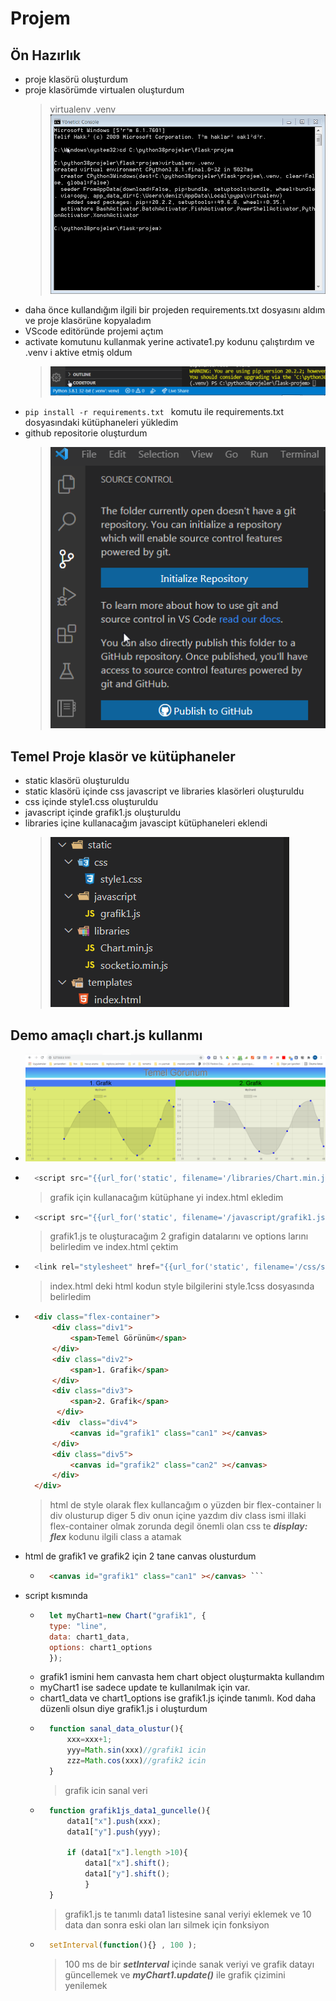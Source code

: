 # Projem
## Ön Hazırlık
- proje klasörü oluşturdum
- proje klasörümde virtualen oluşturdum
    > virtualenv .venv
    ![](https://github.com/mesleki2017/flask-projem/blob/5551c0042297b644b49b655b6288d508db5eee2a/resimler/virtualenv1.png)
- daha önce kullandığım ilgili bir projeden requirements.txt dosyasını aldım ve proje klasörüne kopyaladım
- VScode editöründe projemi açtım
- activate komutunu kullanmak yerine activate1.py kodunu çalıştırdım ve .venv i aktive etmiş oldum
    > ![](https://github.com/mesleki2017/flask-projem/blob/5551c0042297b644b49b655b6288d508db5eee2a/resimler/virtualenv2.png)
-  ```pip install -r requirements.txt ``` komutu ile requirements.txt dosyasındaki kütüphaneleri yükledim
- github repositorie oluşturdum
    > ![](https://github.com/mesleki2017/flask-projem/blob/1dfd5abe11552acde1cc9a6237eb0e9220ec66a4/resimler/github1.png)

## Temel Proje klasör ve kütüphaneler
- static klasörü oluşturuldu
- static klasörü içinde css javascript ve libraries klasörleri oluşturuldu
- css içinde style1.css oluşturuldu
- javascript içinde grafik1.js oluşturuldu
- libraries içine kullanacağım javascipt kütüphaneleri eklendi
    > ![](https://github.com/mesleki2017/flask-projem/blob/9a5e1d25436a6543101e8525ddba9bffae8be256/resimler/static-templates-1.png)

## Demo amaçlı chart.js kullanmı 
- ![](https://github.com/mesleki2017/flask-projem/blob/6ea5f45e985925c9ba07dc44d5e7d05b756310da/resimler/chartjs-1.png)

- ```javascript 
    <script src="{{url_for('static', filename='/libraries/Chart.min.js')}}"></script>
    ````
    > grafik için kullanacağım kütüphane yi index.html ekledim
- ```javascript
    <script src="{{url_for('static', filename='/javascript/grafik1.js')}}"></script>
    ```
    > grafik1.js te oluşturacağım 2 grafigin datalarını ve options larını belirledim
    ve index.html çektim
- ```javascript
    <link rel="stylesheet" href="{{url_for('static', filename='/css/style1.css')}}"> 
    ```
    > index.html deki html kodun style bilgilerini style.1css dosyasında belirledim
- ```html 
    <div class="flex-container">
        <div class="div1">
            <span>Temel Görünüm</span>
        </div>
        <div class="div2">
            <span>1. Grafik</span>
        </div>
        <div class="div3">
            <span>2. Grafik</span>
         </div>
        <div  class="div4">
            <canvas id="grafik1" class="can1" ></canvas>
        </div>
        <div class="div5">
            <canvas id="grafik2" class="can2" ></canvas>
        </div>
    </div>
    ```
    > html de style olarak flex kullancağım
    > o yüzden bir flex-container lı div olusturup diger 5 div onun içine yazdım
    div class ismi illaki flex-container olmak zorunda degil önemli olan css te 
    ***display: flex*** kodunu ilgili class a atamak
- html de grafik1 ve grafik2 için 2 tane canvas olusturdum
    - ```html 
        <canvas id="grafik1" class="can1" ></canvas> ```
- script kısmında
    - ```javascript 
        let myChart1=new Chart("grafik1", {
        type: "line",
        data: chart1_data,
        options: chart1_options 
        });
         ```
    - grafik1 ismini  hem canvasta hem chart object oluşturmakta kullandım
    - myChart1 ise sadece update te kullanılmak için var.
    - chart1_data ve chart1_options ise grafik1.js içinde tanımlı. Kod daha düzenli olsun
    diye grafik1.js i oluşturdum
    - ```javascript 
        function sanal_data_olustur(){
            xxx=xxx+1;
            yyy=Math.sin(xxx)//grafik1 icin
            zzz=Math.cos(xxx)//grafik2 icin
        }
         ```
         > grafik icin sanal veri
    - ```javascript
        function grafik1js_data1_guncelle(){
            data1["x"].push(xxx);
            data1["y"].push(yyy);

            if (data1["x"].length >10){
                data1["x"].shift();
                data1["y"].shift();
                }
        }
        ```
        > grafik1.js te tanımlı data1 listesine sanal veriyi eklemek ve 10 data dan sonra eski olan
        ları silmek için fonksiyon
    - ```javascript
        setInterval(function(){} , 100 );
        ```
        > 100 ms de bir ***setInterval*** içinde sanak veriyi ve grafik datayı güncellemek
        ve ***myChart1.update()*** ile grafik çizimini yenilemek


